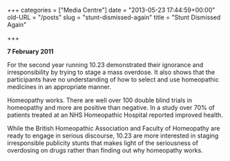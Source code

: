 +++
categories = ["Media Centre"]
date = "2013-05-23 17:44:59+00:00"
old-URL = "/posts"
slug = "stunt-dismissed-again"
title = "Stunt Dismissed Again"

+++

**7 February 2011**

For the second year running 10.23 demonstrated their ignorance and irresponsibility by trying to stage a mass overdose. It also shows that the participants have no understanding of how to select and use homeopathic medicines in an appropriate manner.

Homeopathy works. There are well over 100 double blind trials in homeopathy and more are positive than negative. In a study over 70% of patients treated at an NHS Homeopathic Hospital reported improved health.

While the British Homeopathic Association and Faculty of Homeopathy are ready to engage in serious discourse, 10.23 are more interested in staging irresponsible publicity stunts that makes light of the seriousness of overdosing on drugs rather than finding out why homeopathy works.

